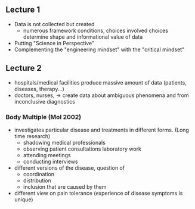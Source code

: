 ## Lecture 1
- Data is not collected but created
    - numerous framework conditions, choices involved
    choices determine shape and informational value of data
- Putting "Science in Perspective"
- Complementing the "engineering mindset" with the "critical mindset"

## Lecture 2 
- hospitals/medical facilities produce massive amount of data (patients, diseases, therapy...)
- doctors, nurses, $\rightarrow$ create data about ambiguous phenomena and from inconclusive diagnostics

### Body Multiple (Mol 2002)
- investigates particular disease and treatments in different forms. (Long time research)
    - shadowing medical professionals
    - observing patient consultations
    laboratory work
    - attending meetings
    - conducting interviews
- different versions of the disease, question of 
    - coordination
    - distribution
    - inclusion that are caused by them
- different view on pain tolerance (experience of disease symptoms is unique)

